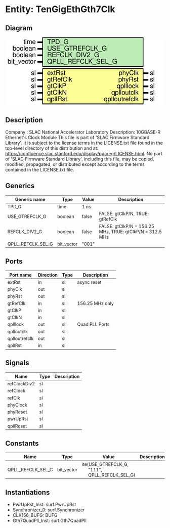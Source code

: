 # Entity: TenGigEthGth7Clk

## Diagram

![Diagram](TenGigEthGth7Clk.svg "Diagram")
## Description

Company    : SLAC National Accelerator Laboratory
Description: 10GBASE-R Ethernet's Clock Module
This file is part of 'SLAC Firmware Standard Library'.
It is subject to the license terms in the LICENSE.txt file found in the
top-level directory of this distribution and at:
   https://confluence.slac.stanford.edu/display/ppareg/LICENSE.html.
No part of 'SLAC Firmware Standard Library', including this file,
may be copied, modified, propagated, or distributed except according to
the terms contained in the LICENSE.txt file.
## Generics

| Generic name      | Type       | Value | Description                                                |
| ----------------- | ---------- | ----- | ---------------------------------------------------------- |
| TPD_G             | time       | 1 ns  |                                                            |
| USE_GTREFCLK_G    | boolean    | false |  FALSE: gtClkP/N,  TRUE: gtRefClk                          |
| REFCLK_DIV2_G     | boolean    | false |  FALSE: gtClkP/N = 156.25 MHz,  TRUE: gtClkP/N = 312.5 MHz |
| QPLL_REFCLK_SEL_G | bit_vector | "001" |                                                            |
## Ports

| Port name     | Direction | Type | Description     |
| ------------- | --------- | ---- | --------------- |
| extRst        | in        | sl   | async reset     |
| phyClk        | out       | sl   |                 |
| phyRst        | out       | sl   |                 |
| gtRefClk      | in        | sl   | 156.25 MHz only |
| gtClkP        | in        | sl   |                 |
| gtClkN        | in        | sl   |                 |
| qplllock      | out       | sl   | Quad PLL Ports  |
| qplloutclk    | out       | sl   |                 |
| qplloutrefclk | out       | sl   |                 |
| qpllRst       | in        | sl   |                 |
## Signals

| Name         | Type | Description |
| ------------ | ---- | ----------- |
| refClockDiv2 | sl   |             |
| refClock     | sl   |             |
| refClk       | sl   |             |
| phyClock     | sl   |             |
| phyReset     | sl   |             |
| pwrUpRst     | sl   |             |
| qpllReset    | sl   |             |
## Constants

| Name              | Type       | Value                                                                                                                  | Description |
| ----------------- | ---------- | ---------------------------------------------------------------------------------------------------------------------- | ----------- |
| QPLL_REFCLK_SEL_C | bit_vector |  ite(USE_GTREFCLK_G,<br><span style="padding-left:20px"> "111",<br><span style="padding-left:20px"> QPLL_REFCLK_SEL_G) |             |
## Instantiations

- PwrUpRst_Inst: surf.PwrUpRst
- Synchronizer_0: surf.Synchronizer
- CLK156_BUFG: BUFG
- Gth7QuadPll_Inst: surf.Gth7QuadPll
